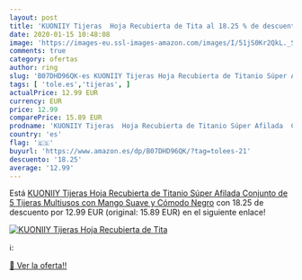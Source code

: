 ```yaml
---
layout: post
title: 'KUONIIY Tijeras  Hoja Recubierta de Tita al 18.25 % de descuento'
date: 2020-01-15 10:48:08
image: 'https://images-eu.ssl-images-amazon.com/images/I/51jS0Kr2QkL._SL200_.jpg'
comments: true
category: ofertas
author: ring
slug: 'B07DHD96QK-es KUONIIY Tijeras Hoja Recubierta de Titanio Súper Afilada...'
tags: [ 'tole.es','tijeras', ]
actualPrice: 12.99 EUR
currency: EUR
price: 12.99
comparePrice: 15.89 EUR
prodname: 'KUONIIY Tijeras  Hoja Recubierta de Titanio Súper Afilada  Conjunto de 5 Tijeras Multiusos con Mango Suave y Cómodo  Negro'
country: 'es'
flag: '🇪🇸'
buyurl: 'https://www.amazon.es/dp/B07DHD96QK/?tag=tolees-21'
descuento: '18.25'
average: '12.99'
---
```


Está [KUONIIY Tijeras  Hoja Recubierta de Titanio Súper Afilada  Conjunto de 5 Tijeras Multiusos con Mango Suave y Cómodo  Negro](https://www.amazon.es/dp/B07DHD96QK/?tag=tolees-21) con 18.25 de descuento por 12.99 EUR (original: 15.89 EUR) en el siguiente enlace!

[![KUONIIY Tijeras  Hoja Recubierta de Tita](https://images-eu.ssl-images-amazon.com/images/I/51jS0Kr2QkL._SL200_.jpg)](https://www.amazon.es/dp/B07DHD96QK/?tag=tolees-21)

ℹ️:


[🛒 Ver la oferta!!](https://www.amazon.es/dp/B07DHD96QK/?tag=tolees-21)
